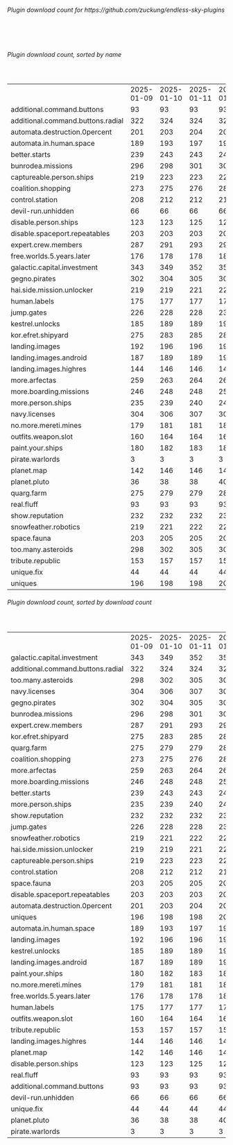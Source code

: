 <h6>Plugin download count for https://github.com/zuckung/endless-sky-plugins</h6><br>
<br>
<h6>Plugin download count, sorted by name</h6><sub><sup><br>
<table>
	<tr>
		<td></td>
		<td>2025-01-09</td>
		<td>2025-01-10</td>
		<td>2025-01-11</td>
		<td>2025-01-12</td>
		<td>2025-01-13</td>
		<td>2025-01-14</td>
		<td>2025-01-15</td>
		<td>today +</td>
	</tr>
	<tr>
		<td>additional.command.buttons</td>
		<td>93</td>
		<td>93</td>
		<td>93</td>
		<td>93</td>
		<td>93</td>
		<td>93</td>
		<td>93</td>
		<td></td>
	</tr>
	<tr>
		<td>additional.command.buttons.radial</td>
		<td>322</td>
		<td>324</td>
		<td>324</td>
		<td>326</td>
		<td>328</td>
		<td>328</td>
		<td>328</td>
		<td></td>
	</tr>
	<tr>
		<td>automata.destruction.0percent</td>
		<td>201</td>
		<td>203</td>
		<td>204</td>
		<td>206</td>
		<td>206</td>
		<td>206</td>
		<td>206</td>
		<td></td>
	</tr>
	<tr>
		<td>automata.in.human.space</td>
		<td>189</td>
		<td>193</td>
		<td>197</td>
		<td>198</td>
		<td>198</td>
		<td>199</td>
		<td>199</td>
		<td></td>
	</tr>
	<tr>
		<td>better.starts</td>
		<td>239</td>
		<td>243</td>
		<td>243</td>
		<td>245</td>
		<td>245</td>
		<td>246</td>
		<td>246</td>
		<td></td>
	</tr>
	<tr>
		<td>bunrodea.missions</td>
		<td>296</td>
		<td>298</td>
		<td>301</td>
		<td>303</td>
		<td>304</td>
		<td>305</td>
		<td>307</td>
		<td>+ 2</td>
	</tr>
	<tr>
		<td>captureable.person.ships</td>
		<td>219</td>
		<td>223</td>
		<td>223</td>
		<td>225</td>
		<td>227</td>
		<td>228</td>
		<td>228</td>
		<td></td>
	</tr>
	<tr>
		<td>coalition.shopping</td>
		<td>273</td>
		<td>275</td>
		<td>276</td>
		<td>280</td>
		<td>280</td>
		<td>280</td>
		<td>282</td>
		<td>+ 2</td>
	</tr>
	<tr>
		<td>control.station</td>
		<td>208</td>
		<td>212</td>
		<td>212</td>
		<td>214</td>
		<td>214</td>
		<td>214</td>
		<td>214</td>
		<td></td>
	</tr>
	<tr>
		<td>devil-run.unhidden</td>
		<td>66</td>
		<td>66</td>
		<td>66</td>
		<td>66</td>
		<td>66</td>
		<td>66</td>
		<td>66</td>
		<td></td>
	</tr>
	<tr>
		<td>disable.person.ships</td>
		<td>123</td>
		<td>123</td>
		<td>125</td>
		<td>125</td>
		<td>125</td>
		<td>125</td>
		<td>125</td>
		<td></td>
	</tr>
	<tr>
		<td>disable.spaceport.repeatables</td>
		<td>203</td>
		<td>203</td>
		<td>203</td>
		<td>207</td>
		<td>207</td>
		<td>207</td>
		<td>207</td>
		<td></td>
	</tr>
	<tr>
		<td>expert.crew.members</td>
		<td>287</td>
		<td>291</td>
		<td>293</td>
		<td>295</td>
		<td>295</td>
		<td>295</td>
		<td>297</td>
		<td>+ 2</td>
	</tr>
	<tr>
		<td>free.worlds.5.years.later</td>
		<td>176</td>
		<td>178</td>
		<td>178</td>
		<td>180</td>
		<td>180</td>
		<td>181</td>
		<td>181</td>
		<td></td>
	</tr>
	<tr>
		<td>galactic.capital.investment</td>
		<td>343</td>
		<td>349</td>
		<td>352</td>
		<td>356</td>
		<td>356</td>
		<td>359</td>
		<td>359</td>
		<td></td>
	</tr>
	<tr>
		<td>gegno.pirates</td>
		<td>302</td>
		<td>304</td>
		<td>305</td>
		<td>307</td>
		<td>309</td>
		<td>310</td>
		<td>310</td>
		<td></td>
	</tr>
	<tr>
		<td>hai.side.mission.unlocker</td>
		<td>219</td>
		<td>219</td>
		<td>221</td>
		<td>225</td>
		<td>227</td>
		<td>228</td>
		<td>228</td>
		<td></td>
	</tr>
	<tr>
		<td>human.labels</td>
		<td>175</td>
		<td>177</td>
		<td>177</td>
		<td>179</td>
		<td>179</td>
		<td>179</td>
		<td>179</td>
		<td></td>
	</tr>
	<tr>
		<td>jump.gates</td>
		<td>226</td>
		<td>228</td>
		<td>228</td>
		<td>230</td>
		<td>233</td>
		<td>234</td>
		<td>234</td>
		<td></td>
	</tr>
	<tr>
		<td>kestrel.unlocks</td>
		<td>185</td>
		<td>189</td>
		<td>189</td>
		<td>191</td>
		<td>191</td>
		<td>191</td>
		<td>193</td>
		<td>+ 2</td>
	</tr>
	<tr>
		<td>kor.efret.shipyard</td>
		<td>275</td>
		<td>283</td>
		<td>285</td>
		<td>289</td>
		<td>291</td>
		<td>292</td>
		<td>292</td>
		<td></td>
	</tr>
	<tr>
		<td>landing.images</td>
		<td>192</td>
		<td>196</td>
		<td>196</td>
		<td>196</td>
		<td>196</td>
		<td>198</td>
		<td>198</td>
		<td></td>
	</tr>
	<tr>
		<td>landing.images.android</td>
		<td>187</td>
		<td>189</td>
		<td>189</td>
		<td>191</td>
		<td>191</td>
		<td>192</td>
		<td>192</td>
		<td></td>
	</tr>
	<tr>
		<td>landing.images.highres</td>
		<td>144</td>
		<td>146</td>
		<td>146</td>
		<td>148</td>
		<td>148</td>
		<td>149</td>
		<td>149</td>
		<td></td>
	</tr>
	<tr>
		<td>more.arfectas</td>
		<td>259</td>
		<td>263</td>
		<td>264</td>
		<td>266</td>
		<td>266</td>
		<td>266</td>
		<td>266</td>
		<td></td>
	</tr>
	<tr>
		<td>more.boarding.missions</td>
		<td>246</td>
		<td>248</td>
		<td>248</td>
		<td>254</td>
		<td>254</td>
		<td>255</td>
		<td>255</td>
		<td></td>
	</tr>
	<tr>
		<td>more.person.ships</td>
		<td>235</td>
		<td>239</td>
		<td>240</td>
		<td>242</td>
		<td>242</td>
		<td>243</td>
		<td>243</td>
		<td></td>
	</tr>
	<tr>
		<td>navy.licenses</td>
		<td>304</td>
		<td>306</td>
		<td>307</td>
		<td>309</td>
		<td>309</td>
		<td>309</td>
		<td>311</td>
		<td>+ 2</td>
	</tr>
	<tr>
		<td>no.more.mereti.mines</td>
		<td>179</td>
		<td>181</td>
		<td>181</td>
		<td>183</td>
		<td>183</td>
		<td>184</td>
		<td>184</td>
		<td></td>
	</tr>
	<tr>
		<td>outfits.weapon.slot</td>
		<td>160</td>
		<td>164</td>
		<td>164</td>
		<td>166</td>
		<td>166</td>
		<td>167</td>
		<td>167</td>
		<td></td>
	</tr>
	<tr>
		<td>paint.your.ships</td>
		<td>180</td>
		<td>182</td>
		<td>183</td>
		<td>185</td>
		<td>185</td>
		<td>185</td>
		<td>187</td>
		<td>+ 2</td>
	</tr>
	<tr>
		<td>pirate.warlords</td>
		<td>3</td>
		<td>3</td>
		<td>3</td>
		<td>3</td>
		<td>3</td>
		<td>3</td>
		<td>3</td>
		<td></td>
	</tr>
	<tr>
		<td>planet.map</td>
		<td>142</td>
		<td>146</td>
		<td>146</td>
		<td>146</td>
		<td>146</td>
		<td>146</td>
		<td>146</td>
		<td></td>
	</tr>
	<tr>
		<td>planet.pluto</td>
		<td>36</td>
		<td>38</td>
		<td>38</td>
		<td>40</td>
		<td>40</td>
		<td>40</td>
		<td>40</td>
		<td></td>
	</tr>
	<tr>
		<td>quarg.farm</td>
		<td>275</td>
		<td>279</td>
		<td>279</td>
		<td>283</td>
		<td>285</td>
		<td>285</td>
		<td>287</td>
		<td>+ 2</td>
	</tr>
	<tr>
		<td>real.fluff</td>
		<td>93</td>
		<td>93</td>
		<td>93</td>
		<td>93</td>
		<td>93</td>
		<td>93</td>
		<td>93</td>
		<td></td>
	</tr>
	<tr>
		<td>show.reputation</td>
		<td>232</td>
		<td>232</td>
		<td>232</td>
		<td>236</td>
		<td>237</td>
		<td>237</td>
		<td>237</td>
		<td></td>
	</tr>
	<tr>
		<td>snowfeather.robotics</td>
		<td>219</td>
		<td>221</td>
		<td>222</td>
		<td>226</td>
		<td>226</td>
		<td>227</td>
		<td>229</td>
		<td>+ 2</td>
	</tr>
	<tr>
		<td>space.fauna</td>
		<td>203</td>
		<td>205</td>
		<td>205</td>
		<td>207</td>
		<td>209</td>
		<td>209</td>
		<td>209</td>
		<td></td>
	</tr>
	<tr>
		<td>too.many.asteroids</td>
		<td>298</td>
		<td>302</td>
		<td>305</td>
		<td>307</td>
		<td>307</td>
		<td>310</td>
		<td>316</td>
		<td>+ 6</td>
	</tr>
	<tr>
		<td>tribute.republic</td>
		<td>153</td>
		<td>157</td>
		<td>157</td>
		<td>159</td>
		<td>159</td>
		<td>159</td>
		<td>163</td>
		<td>+ 4</td>
	</tr>
	<tr>
		<td>unique.fix</td>
		<td>44</td>
		<td>44</td>
		<td>44</td>
		<td>44</td>
		<td>44</td>
		<td>44</td>
		<td>44</td>
		<td></td>
	</tr>
	<tr>
		<td>uniques</td>
		<td>196</td>
		<td>198</td>
		<td>198</td>
		<td>200</td>
		<td>200</td>
		<td>201</td>
		<td>201</td>
		<td></td>
	</tr>
</table>
</sub></sup>
<h6>Plugin download count, sorted by download count</h6><sub><sup><br>
<table>
	<tr>
		<td></td>
		<td>2025-01-09</td>
		<td>2025-01-10</td>
		<td>2025-01-11</td>
		<td>2025-01-12</td>
		<td>2025-01-13</td>
		<td>2025-01-14</td>
		<td>2025-01-15</td>
		<td>today +</td>
	</tr>
	<tr>
		<td>galactic.capital.investment</td>
		<td>343</td>
		<td>349</td>
		<td>352</td>
		<td>356</td>
		<td>356</td>
		<td>359</td>
		<td>359</td>
		<td></td>
	</tr>
	<tr>
		<td>additional.command.buttons.radial</td>
		<td>322</td>
		<td>324</td>
		<td>324</td>
		<td>326</td>
		<td>328</td>
		<td>328</td>
		<td>328</td>
		<td></td>
	</tr>
	<tr>
		<td>too.many.asteroids</td>
		<td>298</td>
		<td>302</td>
		<td>305</td>
		<td>307</td>
		<td>307</td>
		<td>310</td>
		<td>316</td>
		<td>+ 6</td>
	</tr>
	<tr>
		<td>navy.licenses</td>
		<td>304</td>
		<td>306</td>
		<td>307</td>
		<td>309</td>
		<td>309</td>
		<td>309</td>
		<td>311</td>
		<td>+ 2</td>
	</tr>
	<tr>
		<td>gegno.pirates</td>
		<td>302</td>
		<td>304</td>
		<td>305</td>
		<td>307</td>
		<td>309</td>
		<td>310</td>
		<td>310</td>
		<td></td>
	</tr>
	<tr>
		<td>bunrodea.missions</td>
		<td>296</td>
		<td>298</td>
		<td>301</td>
		<td>303</td>
		<td>304</td>
		<td>305</td>
		<td>307</td>
		<td>+ 2</td>
	</tr>
	<tr>
		<td>expert.crew.members</td>
		<td>287</td>
		<td>291</td>
		<td>293</td>
		<td>295</td>
		<td>295</td>
		<td>295</td>
		<td>297</td>
		<td>+ 2</td>
	</tr>
	<tr>
		<td>kor.efret.shipyard</td>
		<td>275</td>
		<td>283</td>
		<td>285</td>
		<td>289</td>
		<td>291</td>
		<td>292</td>
		<td>292</td>
		<td></td>
	</tr>
	<tr>
		<td>quarg.farm</td>
		<td>275</td>
		<td>279</td>
		<td>279</td>
		<td>283</td>
		<td>285</td>
		<td>285</td>
		<td>287</td>
		<td>+ 2</td>
	</tr>
	<tr>
		<td>coalition.shopping</td>
		<td>273</td>
		<td>275</td>
		<td>276</td>
		<td>280</td>
		<td>280</td>
		<td>280</td>
		<td>282</td>
		<td>+ 2</td>
	</tr>
	<tr>
		<td>more.arfectas</td>
		<td>259</td>
		<td>263</td>
		<td>264</td>
		<td>266</td>
		<td>266</td>
		<td>266</td>
		<td>266</td>
		<td></td>
	</tr>
	<tr>
		<td>more.boarding.missions</td>
		<td>246</td>
		<td>248</td>
		<td>248</td>
		<td>254</td>
		<td>254</td>
		<td>255</td>
		<td>255</td>
		<td></td>
	</tr>
	<tr>
		<td>better.starts</td>
		<td>239</td>
		<td>243</td>
		<td>243</td>
		<td>245</td>
		<td>245</td>
		<td>246</td>
		<td>246</td>
		<td></td>
	</tr>
	<tr>
		<td>more.person.ships</td>
		<td>235</td>
		<td>239</td>
		<td>240</td>
		<td>242</td>
		<td>242</td>
		<td>243</td>
		<td>243</td>
		<td></td>
	</tr>
	<tr>
		<td>show.reputation</td>
		<td>232</td>
		<td>232</td>
		<td>232</td>
		<td>236</td>
		<td>237</td>
		<td>237</td>
		<td>237</td>
		<td></td>
	</tr>
	<tr>
		<td>jump.gates</td>
		<td>226</td>
		<td>228</td>
		<td>228</td>
		<td>230</td>
		<td>233</td>
		<td>234</td>
		<td>234</td>
		<td></td>
	</tr>
	<tr>
		<td>snowfeather.robotics</td>
		<td>219</td>
		<td>221</td>
		<td>222</td>
		<td>226</td>
		<td>226</td>
		<td>227</td>
		<td>229</td>
		<td>+ 2</td>
	</tr>
	<tr>
		<td>hai.side.mission.unlocker</td>
		<td>219</td>
		<td>219</td>
		<td>221</td>
		<td>225</td>
		<td>227</td>
		<td>228</td>
		<td>228</td>
		<td></td>
	</tr>
	<tr>
		<td>captureable.person.ships</td>
		<td>219</td>
		<td>223</td>
		<td>223</td>
		<td>225</td>
		<td>227</td>
		<td>228</td>
		<td>228</td>
		<td></td>
	</tr>
	<tr>
		<td>control.station</td>
		<td>208</td>
		<td>212</td>
		<td>212</td>
		<td>214</td>
		<td>214</td>
		<td>214</td>
		<td>214</td>
		<td></td>
	</tr>
	<tr>
		<td>space.fauna</td>
		<td>203</td>
		<td>205</td>
		<td>205</td>
		<td>207</td>
		<td>209</td>
		<td>209</td>
		<td>209</td>
		<td></td>
	</tr>
	<tr>
		<td>disable.spaceport.repeatables</td>
		<td>203</td>
		<td>203</td>
		<td>203</td>
		<td>207</td>
		<td>207</td>
		<td>207</td>
		<td>207</td>
		<td></td>
	</tr>
	<tr>
		<td>automata.destruction.0percent</td>
		<td>201</td>
		<td>203</td>
		<td>204</td>
		<td>206</td>
		<td>206</td>
		<td>206</td>
		<td>206</td>
		<td></td>
	</tr>
	<tr>
		<td>uniques</td>
		<td>196</td>
		<td>198</td>
		<td>198</td>
		<td>200</td>
		<td>200</td>
		<td>201</td>
		<td>201</td>
		<td></td>
	</tr>
	<tr>
		<td>automata.in.human.space</td>
		<td>189</td>
		<td>193</td>
		<td>197</td>
		<td>198</td>
		<td>198</td>
		<td>199</td>
		<td>199</td>
		<td></td>
	</tr>
	<tr>
		<td>landing.images</td>
		<td>192</td>
		<td>196</td>
		<td>196</td>
		<td>196</td>
		<td>196</td>
		<td>198</td>
		<td>198</td>
		<td></td>
	</tr>
	<tr>
		<td>kestrel.unlocks</td>
		<td>185</td>
		<td>189</td>
		<td>189</td>
		<td>191</td>
		<td>191</td>
		<td>191</td>
		<td>193</td>
		<td>+ 2</td>
	</tr>
	<tr>
		<td>landing.images.android</td>
		<td>187</td>
		<td>189</td>
		<td>189</td>
		<td>191</td>
		<td>191</td>
		<td>192</td>
		<td>192</td>
		<td></td>
	</tr>
	<tr>
		<td>paint.your.ships</td>
		<td>180</td>
		<td>182</td>
		<td>183</td>
		<td>185</td>
		<td>185</td>
		<td>185</td>
		<td>187</td>
		<td>+ 2</td>
	</tr>
	<tr>
		<td>no.more.mereti.mines</td>
		<td>179</td>
		<td>181</td>
		<td>181</td>
		<td>183</td>
		<td>183</td>
		<td>184</td>
		<td>184</td>
		<td></td>
	</tr>
	<tr>
		<td>free.worlds.5.years.later</td>
		<td>176</td>
		<td>178</td>
		<td>178</td>
		<td>180</td>
		<td>180</td>
		<td>181</td>
		<td>181</td>
		<td></td>
	</tr>
	<tr>
		<td>human.labels</td>
		<td>175</td>
		<td>177</td>
		<td>177</td>
		<td>179</td>
		<td>179</td>
		<td>179</td>
		<td>179</td>
		<td></td>
	</tr>
	<tr>
		<td>outfits.weapon.slot</td>
		<td>160</td>
		<td>164</td>
		<td>164</td>
		<td>166</td>
		<td>166</td>
		<td>167</td>
		<td>167</td>
		<td></td>
	</tr>
	<tr>
		<td>tribute.republic</td>
		<td>153</td>
		<td>157</td>
		<td>157</td>
		<td>159</td>
		<td>159</td>
		<td>159</td>
		<td>163</td>
		<td>+ 4</td>
	</tr>
	<tr>
		<td>landing.images.highres</td>
		<td>144</td>
		<td>146</td>
		<td>146</td>
		<td>148</td>
		<td>148</td>
		<td>149</td>
		<td>149</td>
		<td></td>
	</tr>
	<tr>
		<td>planet.map</td>
		<td>142</td>
		<td>146</td>
		<td>146</td>
		<td>146</td>
		<td>146</td>
		<td>146</td>
		<td>146</td>
		<td></td>
	</tr>
	<tr>
		<td>disable.person.ships</td>
		<td>123</td>
		<td>123</td>
		<td>125</td>
		<td>125</td>
		<td>125</td>
		<td>125</td>
		<td>125</td>
		<td></td>
	</tr>
	<tr>
		<td>real.fluff</td>
		<td>93</td>
		<td>93</td>
		<td>93</td>
		<td>93</td>
		<td>93</td>
		<td>93</td>
		<td>93</td>
		<td></td>
	</tr>
	<tr>
		<td>additional.command.buttons</td>
		<td>93</td>
		<td>93</td>
		<td>93</td>
		<td>93</td>
		<td>93</td>
		<td>93</td>
		<td>93</td>
		<td></td>
	</tr>
	<tr>
		<td>devil-run.unhidden</td>
		<td>66</td>
		<td>66</td>
		<td>66</td>
		<td>66</td>
		<td>66</td>
		<td>66</td>
		<td>66</td>
		<td></td>
	</tr>
	<tr>
		<td>unique.fix</td>
		<td>44</td>
		<td>44</td>
		<td>44</td>
		<td>44</td>
		<td>44</td>
		<td>44</td>
		<td>44</td>
		<td></td>
	</tr>
	<tr>
		<td>planet.pluto</td>
		<td>36</td>
		<td>38</td>
		<td>38</td>
		<td>40</td>
		<td>40</td>
		<td>40</td>
		<td>40</td>
		<td></td>
	</tr>
	<tr>
		<td>pirate.warlords</td>
		<td>3</td>
		<td>3</td>
		<td>3</td>
		<td>3</td>
		<td>3</td>
		<td>3</td>
		<td>3</td>
		<td></td>
	</tr>
</table>
</sub></sup>
